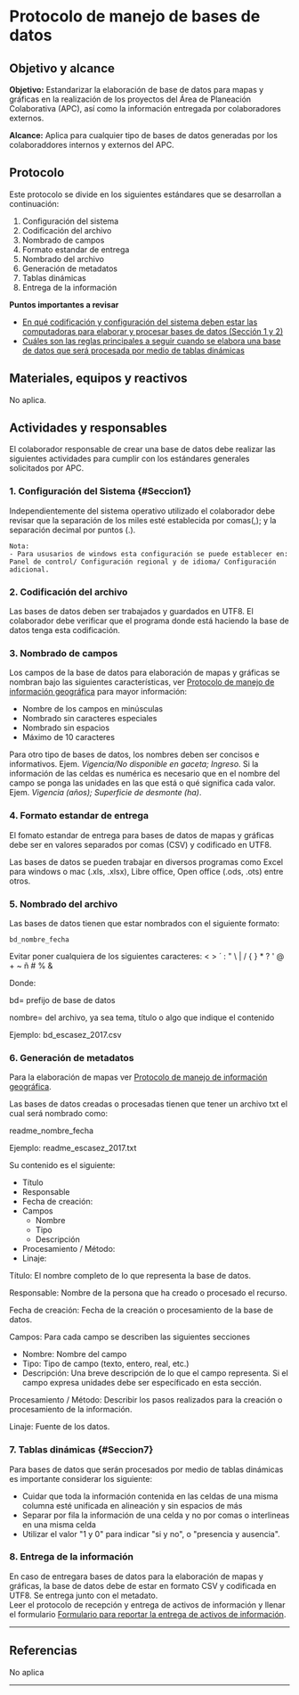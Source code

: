 # Protocolo de manejo de bases de datos


## Objetivo y alcance

**Objetivo:** Estandarizar la elaboración de base de datos para mapas y gráficas en la realización de los proyectos del Área de Planeación Colaborativa (APC), así como la información entregada por colaboradores externos.

**Alcance:** Aplica para cualquier tipo de bases de datos generadas por los colaboraddores internos y externos del APC.


## Protocolo

Este protocolo se divide en los siguientes estándares que se desarrollan a continuación:
1. Configuración del sistema
2. Codificación del archivo
3. Nombrado de campos
4. Formato estandar de entrega
5. Nombrado del archivo
6. Generación de metadatos
7. Tablas dinámicas
8. Entrega de la información

**Puntos importantes a revisar**

* [En qué codificación y configuración del sistema deben estar las computadoras para elaborar y procesar bases de datos (Sección 1 y 2)](#Seccion1)
* [Cuáles son las reglas principales a seguir cuando se elabora una base de datos que será procesada por medio de tablas dinámicas](#Seccion7)

## Materiales, equipos y reactivos

No aplica.

## Actividades y responsables

El colaborador responsable de crear una base de datos debe realizar las siguientes actividades para cumplir con los estándares generales solicitados por APC.

### 1. Configuración del Sistema {#Seccion1}

Independientemente del sistema operativo utilizado el colaborador debe revisar que la separación de los miles esté establecida por comas(,); y la separación decimal por puntos (.).

```
Nota:
- Para ususarios de windows esta configuración se puede establecer en:
Panel de control/ Configuración regional y de idioma/ Configuración adicional.
```

### 2. Codificación del archivo

Las bases de datos deben ser trabajados y guardados en UTF8. El colaborador debe verificar que el programa donde está haciendo la base de datos tenga esta codificación.

### 3. Nombrado de campos

Los campos de la base de datos para elaboración de mapas y gráficas se nombran bajo las siguientes características, ver [Protocolo de manejo de información geográfica](https://lancis-apc.github.io/planeacion-colaborativa/protocolo_manejo_info_gis.html) para mayor información:

* Nombre de los campos en minúsculas
* Nombrado sin caracteres especiales
* Nombrado sin espacios
* Máximo de 10 caracteres 

Para otro tipo de bases de datos, los nombres deben ser concisos e informativos. Ejem. *Vigencia/No disponible en gaceta; Ingreso*. Si la información de las celdas es numérica es necesario que en el nombre del campo se ponga las unidades en las que está o qué significa cada valor. Ejem. *Vigencia (años); Superficie de desmonte (ha)*.

### 4. Formato estandar de entrega

El fomato estandar de entrega para bases de datos de mapas y gráficas debe ser en valores separados por comas (CSV) y codificado en UTF8.

Las bases de datos se pueden trabajar en diversos programas como Excel para windows o mac (.xls, .xlsx), Libre office, Open office (.ods, .ots) entre otros.

### 5. Nombrado del archivo

Las bases de datos tienen que estar nombrados con el siguiente formato:

  `bd_nombre_fecha`

Evitar poner cualquiera de los siguientes caracteres:
< > ´ : " \ | / { } * ? ' @ + ~ ñ # % &

Donde:

bd= prefijo de base de datos

nombre= del archivo, ya sea tema, título o algo que indique el contenido

Ejemplo:
bd_escasez_2017.csv

### 6. Generación de metadatos

Para la elaboración de mapas ver [Protocolo de manejo de información geográfica](https://lancis-apc.github.io/planeacion-colaborativa/protocolo_manejo_info_gis.html).

Las bases de datos creadas o procesadas tienen que tener un archivo txt el cual será nombrado como:

readme_nombre_fecha

Ejemplo: readme_escasez_2017.txt

Su contenido es el siguiente:

- Título
- Responsable
- Fecha de creación:
- Campos
  - Nombre
  - Tipo
  - Descripción
- Procesamiento / Método:
- Linaje:

Título: El nombre completo de lo que representa la base de datos.

Responsable: Nombre de la persona que ha creado o procesado el recurso.

Fecha de creación: Fecha de la creación o procesamiento de la base de datos.

Campos: Para cada campo se describen las siguientes secciones
  - Nombre: Nombre del campo
  - Tipo: Tipo de campo (texto, entero, real, etc.)
  - Descripción: Una breve descripción de lo que el campo representa. Si el campo expresa unidades debe ser específicado en esta sección.

Procesamiento / Método: Describir los pasos realizados para la creación o procesamiento de la información.

Linaje: Fuente de los datos.

### 7. Tablas dinámicas {#Seccion7}

Para bases de datos que serán procesados por medio de tablas dinámicas es importante considerar los siguiente:

* Cuidar que toda la información contenida en las celdas de una misma columna esté unificada en alineación y sin espacios de más
* Separar por fila la información de una celda y no por comas o interlineas en una misma celda
* Utilizar el valor "1 y 0" para indicar "si y no", o "presencia y ausencia".

### 8. Entrega de la información

En caso de entregara bases de datos para la elaboración de mapas y gráficas, la base de datos debe de estar en formato CSV y codificada en UTF8. Se entrega junto con el metadato.    
Leer el protocolo de recepción y entrega de activos de información y llenar el formulario [Formulario para reportar la entrega de activos de información](https://goo.gl/forms/cTrYr1Yo0BahmYc63). 

* * *

## Referencias

No aplica

* * *
